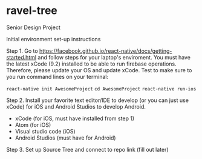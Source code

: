 # ravel-tree
Senior Design Project 

Initial environment set-up instructions 

Step 1. Go to https://facebook.github.io/react-native/docs/getting-started.html and follow steps for your laptop's enviroment. You must have the latest xCode (9.2) installed to be able to run firebase operations. Therefore, please update your OS and update xCode. Test to make sure to you run command lines on your terminal:

`react-native init AwesomeProject`
`cd AwesomeProject`
`react-native run-ios`

Step 2. Install your favorite text editor/IDE to develop (or you can just use xCode) for iOS and Android Studios to develop Android. 
- xCode (for iOS, must have installed from step 1)
- Atom (for iOS)
- Visual studio code (iOS)
- Android Studios (must have for Android)

Step 3. Set up Source Tree and connect to repo link (fill out later)
